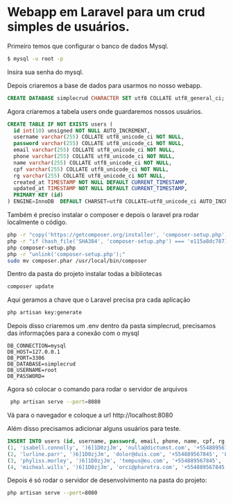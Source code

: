 # Webapp em Laravel para um crud simples de usuários.

Primeiro temos que configurar o banco de dados Mysql.

```bash
$ mysql -u root -p
```
Insira sua senha do mysql.

Depois criaremos a base de dados para usarmos no nosso webapp.

```sql
CREATE DATABASE simplecrud CHARACTER SET utf8 COLLATE utf8_general_ci;
```
Agora criaremos a tabela users onde guardaremos nossos usuários.

```sql
CREATE TABLE IF NOT EXISTS users (
  id int(10) unsigned NOT NULL AUTO_INCREMENT,
  username varchar(255) COLLATE utf8_unicode_ci NOT NULL,
  password varchar(255) COLLATE utf8_unicode_ci NOT NULL,
  email varchar(255) COLLATE utf8_unicode_ci NOT NULL,
  phone varchar(255) COLLATE utf8_unicode_ci NOT NULL,
  name varchar(255) COLLATE utf8_unicode_ci NOT NULL,
  cpf varchar(255) COLLATE utf8_unicode_ci NOT NULL,
  rg varchar(255) COLLATE utf8_unicode_ci NOT NULL,
  created_at TIMESTAMP NOT NULL DEFAULT CURRENT_TIMESTAMP,
  updated_at TIMESTAMP NOT NULL DEFAULT CURRENT_TIMESTAMP,
  PRIMARY KEY (id)
) ENGINE=InnoDB  DEFAULT CHARSET=utf8 COLLATE=utf8_unicode_ci AUTO_INCREMENT=3;
```

Também é preciso instalar o composer e depois o laravel pra rodar localmente o código.

```bash
php -r "copy('https://getcomposer.org/installer', 'composer-setup.php');"
php -r "if (hash_file('SHA384', 'composer-setup.php') === 'e115a8dc7871f15d853148a7fbac7da27d6c0030b848d9b3dc09e2a0388afed865e6a3d6b3c0fad45c48e2b5fc1196ae') { echo 'Installer verified'; } else { echo 'Installer corrupt'; unlink('composer-setup.php'); } echo PHP_EOL;"
php composer-setup.php
php -r "unlink('composer-setup.php');"
sudo mv composer.phar /usr/local/bin/composer
```

Dentro da pasta do projeto instalar todas a bibliotecas

```bash
composer update
```
Aqui geramos a chave que o Laravel precisa pra cada aplicação

```bash
php artisan key:generate
```
Depois disso criaremos um .env dentro da pasta simplecrud, precisamos das informações para a conexão com o mysql

```
DB_CONNECTION=mysql
DB_HOST=127.0.0.1
DB_PORT=3306
DB_DATABASE=simplecrud
DB_USERNAME=root
DB_PASSWORD=
```
Agora só colocar o comando para rodar o servidor de arquivos

```bash
 php artisan serve --port=8080
```

Vá para o navegador e coloque a url http://localhost:8080


Além disso precisamos adicionar alguns usuários para teste.

```sql
INSERT INTO users (id, username, password, email, phone, name, cpf, rg, created_at, updated_at) VALUES
(1, 'isabell.connolly', ')6]1D0zjJm', 'nulla@dictumst.com', '+554889567845', 'Isabell Connolly', '75292077925', '347380931', '2013-06-07 08:13:28', '2013-06-07 08:13:28'),
(2, 'lurline.parr', ')6]1D0zjJm', 'dolor@duis.com', '+554889567845', 'Lurline Parr', '37087103555', '220075955', '2013-06-07 08:13:28', '2013-06-07 08:13:28'),
(3, 'phyliss.morley', ')6]1D0zjJm', 'tempus@eu.com', '+554889567845', 'Phyliss Morley', '90693938919', '540532745', '2013-06-07 08:13:28', '2013-06-07 08:13:28'),
(4, 'micheal.wills', ')6]1D0zjJm', 'orci@pharetra.com', '+554889567845', 'Micheal Wills', '30025579355', '914664645', '2013-06-07 08:13:28', '2013-06-07 08:13:28');
```

Depois é só rodar o servidor de desenvolvimento na pasta do projeto:

```bash
php artisan serve --port=8080
```
